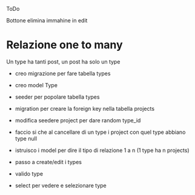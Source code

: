ToDo

Bottone elimina immahine in edit

# Relazione one to many

Un type ha tanti post, un post ha solo un type

-   creo migrazione per fare tabella types

-   creo model Type

-   seeder per popolare tabella types

-   migration per creare la foreign key nella tabella projects

-   modifica seedere project per dare random type_id

-   faccio si che al cancellare di un type i project con quel type abbiano type null

-   istruisco i model per dire il tipo di relazione 1 a n (1 type ha n projects)

-   passo a create/edit i types

-   valido type

-   select per vedere e selezionare type

